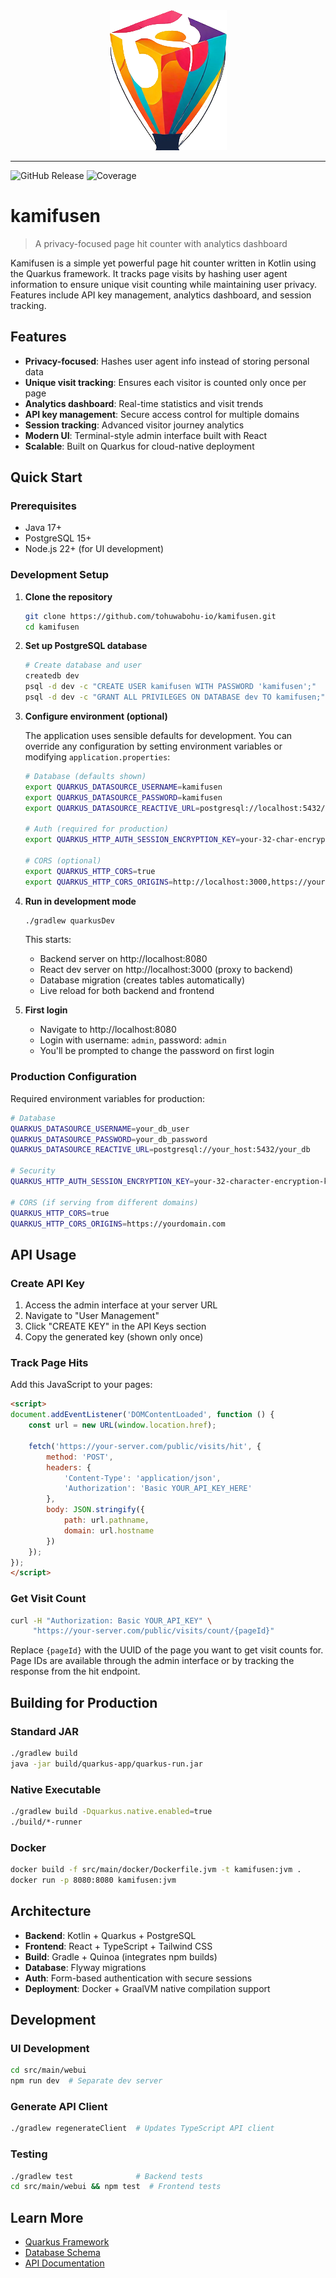 <div align="center">
    <img src="src/main/resources/META-INF/resources/static/images/kamifusen-logo.png">
</div>

---

![GitHub Release](https://img.shields.io/github/v/release/tohuwabohu-io/kamifusen) ![Coverage](https://raw.githubusercontent.com/tohuwabohu-io/kamifusen/badges/jacoco.svg)

# kamifusen

> A privacy-focused page hit counter with analytics dashboard

Kamifusen is a simple yet powerful page hit counter written in Kotlin using the Quarkus framework. It tracks page visits by hashing user agent information to ensure unique visit counting while maintaining user privacy. Features include API key management, analytics dashboard, and session tracking.

## Features

- **Privacy-focused**: Hashes user agent info instead of storing personal data
- **Unique visit tracking**: Ensures each visitor is counted only once per page
- **Analytics dashboard**: Real-time statistics and visit trends
- **API key management**: Secure access control for multiple domains
- **Session tracking**: Advanced visitor journey analytics
- **Modern UI**: Terminal-style admin interface built with React
- **Scalable**: Built on Quarkus for cloud-native deployment

## Quick Start

### Prerequisites

- Java 17+
- PostgreSQL 15+
- Node.js 22+ (for UI development)

### Development Setup

1. **Clone the repository**
   ```bash
   git clone https://github.com/tohuwabohu-io/kamifusen.git
   cd kamifusen
   ```

2. **Set up PostgreSQL database**
   ```bash
   # Create database and user
   createdb dev
   psql -d dev -c "CREATE USER kamifusen WITH PASSWORD 'kamifusen';"
   psql -d dev -c "GRANT ALL PRIVILEGES ON DATABASE dev TO kamifusen;"
   ```

3. **Configure environment (optional)**

   The application uses sensible defaults for development. You can override any configuration by setting environment variables or modifying `application.properties`:

   ```bash
   # Database (defaults shown)
   export QUARKUS_DATASOURCE_USERNAME=kamifusen
   export QUARKUS_DATASOURCE_PASSWORD=kamifusen
   export QUARKUS_DATASOURCE_REACTIVE_URL=postgresql://localhost:5432/dev

   # Auth (required for production)
   export QUARKUS_HTTP_AUTH_SESSION_ENCRYPTION_KEY=your-32-char-encryption-key

   # CORS (optional)
   export QUARKUS_HTTP_CORS=true
   export QUARKUS_HTTP_CORS_ORIGINS=http://localhost:3000,https://yourdomain.com
   ```

4. **Run in development mode**
   ```bash
   ./gradlew quarkusDev
   ```

   This starts:
   - Backend server on http://localhost:8080
   - React dev server on http://localhost:3000 (proxy to backend)
   - Database migration (creates tables automatically)
   - Live reload for both backend and frontend

5. **First login**
   - Navigate to http://localhost:8080
   - Login with username: `admin`, password: `admin`
   - You'll be prompted to change the password on first login

### Production Configuration

Required environment variables for production:

```bash
# Database
QUARKUS_DATASOURCE_USERNAME=your_db_user
QUARKUS_DATASOURCE_PASSWORD=your_db_password
QUARKUS_DATASOURCE_REACTIVE_URL=postgresql://your_host:5432/your_db

# Security
QUARKUS_HTTP_AUTH_SESSION_ENCRYPTION_KEY=your-32-character-encryption-key

# CORS (if serving from different domains)
QUARKUS_HTTP_CORS=true
QUARKUS_HTTP_CORS_ORIGINS=https://yourdomain.com
```

## API Usage

### Create API Key

1. Access the admin interface at your server URL
2. Navigate to "User Management"
3. Click "CREATE KEY" in the API Keys section
4. Copy the generated key (shown only once)

### Track Page Hits

Add this JavaScript to your pages:

```html
<script>
document.addEventListener('DOMContentLoaded', function () {
    const url = new URL(window.location.href);

    fetch('https://your-server.com/public/visits/hit', {
        method: 'POST',
        headers: {
            'Content-Type': 'application/json',
            'Authorization': 'Basic YOUR_API_KEY_HERE'
        },
        body: JSON.stringify({
            path: url.pathname,
            domain: url.hostname
        })
    });
});
</script>
```

### Get Visit Count

```bash
curl -H "Authorization: Basic YOUR_API_KEY" \
     "https://your-server.com/public/visits/count/{pageId}"
```

Replace `{pageId}` with the UUID of the page you want to get visit counts for. Page IDs are available through the admin interface or by tracking the response from the hit endpoint.

## Building for Production

### Standard JAR
```bash
./gradlew build
java -jar build/quarkus-app/quarkus-run.jar
```

### Native Executable
```bash
./gradlew build -Dquarkus.native.enabled=true
./build/*-runner
```

### Docker
```bash
docker build -f src/main/docker/Dockerfile.jvm -t kamifusen:jvm .
docker run -p 8080:8080 kamifusen:jvm
```

## Architecture

- **Backend**: Kotlin + Quarkus + PostgreSQL
- **Frontend**: React + TypeScript + Tailwind CSS
- **Build**: Gradle + Quinoa (integrates npm builds)
- **Database**: Flyway migrations
- **Auth**: Form-based authentication with secure sessions
- **Deployment**: Docker + GraalVM native compilation support

## Development

### UI Development
```bash
cd src/main/webui
npm run dev  # Separate dev server
```

### Generate API Client
```bash
./gradlew regenerateClient  # Updates TypeScript API client
```

### Testing
```bash
./gradlew test              # Backend tests
cd src/main/webui && npm test  # Frontend tests
```

## Learn More

- [Quarkus Framework](https://quarkus.io/)
- [Database Schema](src/main/resources/db/migration/)
- [API Documentation](spec/openapi.yaml)

